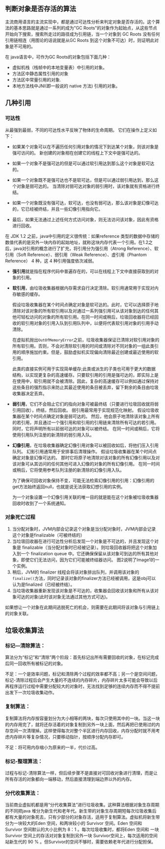 ## 判断对象是否存活的算法

主流商用语言的主流实现中，都是通过可达性分析来判定对象是否存活的。这个算法的基本思路就是通过一系列的成为"GC Roots"的对象作为起始点，从这些节点开始向下搜索，搜索所走过的路径成为引用链，当一个对象到 GC Roots 没有任何引用链相连（用图论的话说就是从GC Roots 到这个对象不可达）时，则证明此对象是不可用的。

在 java语言中，可作为GC Roots的对象包括下面几种：

- 虚拟机栈（栈帧中的本地变量表）中引用的对象。
- 方法区中静态属性引用的对象
- 方法区中常量引用的对象.
- 本地方法栈中JNI(即一般说的 native 方法) 引用的对象。



## 几种引用

### 可达性

从最强到最弱，不同的可达性水平反映了物体的生命周期。 它们在操作上定义如下：

- 如果某个对象可以在不遍历任何引用对象的情况下到达某个对象，则该对象是强可访问的。 新创建的对象相在创建它的线程上下文中是强可达的。

- 如果一个对象不是强可达的但是可以通过软引用达到那么这个对象是软可达的。
- 如果一个对象既不是强可达也不是软可达，但是可以通过弱引用达到，那么这个对象是弱可达的。 当清除对弱可达对象的弱引用时，该对象就有资格进行终结。
- 如果一个对象既没有强可达，软可达，也没有弱可达，那么该对象是幻像可达的，它已经被终结，并且一些幻像引用指向它。
- 最后，如果无法通过上述任何方式访问对象，则无法访问该对象，因此有资格进行回收。

在 JDK 1.2 之前，java中引用的定义很传统：如果reference 类型的数据中存储的数值代表的是另外一块内存的起始地址，就称这块内存代表一个引用。在1.2之后，java对引用的概念进行了扩充，将引用分为强引用（Atrong Reference）、软引用（Soft Reference）、弱引用（Weak Reference）、虚引用（Phantom Reference） 4 种，这 4 种引用强度依次减弱。

- **强引用**就是指在程序代码中普遍存在的，可以在线程上下文中直接获取到的对象的引用。

- **软引用**，由垃圾收集器根据内存需求自行决定清除。软引用通常用于实现对内存敏感的缓存。

  假设垃圾收集器在某个时间点确定对象是软可达的。此时，它可以选择原子地清除对该对象的所有软引用以及对通过一系列强引用可从该对象到达的任何其他可轻松访问的对象的所有软引用。在同一时间或稍后，垃圾回收器将已经回收的软引用对象的引用入队到引用队列中，以便将代表软引用对象的引用手动清除。

  在虚拟机抛出`OutOfMemoryError`之前，垃圾收集器保证已清除对软引用对象的所有软引用。否则，不会对清除软引用的时间或清除对不同对象的一组此类引用的顺序施加约束。但是，鼓励虚拟机实现偏向清除最近创建或最近使用的软引用。

  此类的直接实例可用于实现简单缓存;此类或派生的子类也可用于更大的数据结构，以实现更复杂的高速缓存。只要软引用的引用是强可达的，即实际上是在使用中，软引用就不会被清除。因此，复杂的高速缓存可以例如通过保持对这些条目的强烈指示来防止其最近使用的条目被丢弃，留下剩余的条目由垃圾收集器决定丢弃。

* **弱引用**，它们不会阻止它们的指向对象可被最终结（只要进行垃圾回收就将弱引用回收），终结，然后回收。 弱引用最常用于实现规范化映射。
  假设垃圾收集器在某个时间点确定对象是弱可达的。 然后，他会原子地清除该对象上所有的若引用，并且通过一个强引用和软引用的引用链来清除所有可达的若引用。 同时，它将声明所有以前弱可达的对象可以被终结。 在同一时间或稍后，它将使用引用队列注册的新清除的弱引用入队。

* **幻像引用**，在垃圾收集器确定幻像引用对象可以被回收如后，将他们压入引用队列。 幻影引用通常用于安排事后清理操作。
  假设垃圾收集器在某个时间点确定对象是幻像可达的。 那时它将原子地清除对该对象的所有幻像引用以及对该对象可从其访问的任何其他可进入幻像的对象的所有幻像引用。 在同一时间或稍后，它将使用参考队列注册的新清除的幻像引用入队。

  为了确保可回收对象保持不变，可能无法检索幻像引用的引用：幻像引用的get方法始终返回null，也就是说无法获取幻想引用的实例。

  为一个对象设置一个幻像引用关联的唯一目的就是能在这个对象被垃圾收集器回收时收到了一个系统通知。

### 对象死亡过程

1. 当分配对象时，JVM内部会记录这个对象是当分配对象时，JVM内部会记录这个对象是finalizable（可被终结的）
2. 当垃圾回收器在进行可达性分析后发现一个对象是不可达的，并且发现这个对象是 finalizable（当分配对象时已经被记录）。则垃圾回收器将把这个对象加入到一个 finalization queue 中。它还确保保留从该对象可到达的所有其他对象，即使它们无法访问，因为它们可能被终结器访问。 图2说明了Image1的一个实例。
3. 稍后，JVM的 finalizer 线程会将该对象排出队列，并调用该对象的 `finalize()`方法，同时记录该对象的finalizer方法已经被调用，这是obj可以认为是finalized（已经被终结）。
4. 当垃圾收集器重新发现该对象是不可达的，收集器会回收该对象和所有从该对象可达的对象(此时该对象无法通过其他方式可达)。

如果想让一个对象在此期间逃脱死亡的机会，则需要在此期间将该对象与引用链上的对象关联。

## 垃圾收集算法

### 标记—清除算法：

算法分为“标记”和“清除”两个阶段：首先标记出所有需要回收的对象，在标记完成后同一回收所有被标记的对象。

不足：一个是效率问题，标记和清除两个过程的效率都不高；另一个是空间问题，标记-清除过程后会产生大量的不连续的内存碎片，内存碎片太多可能会导致以后再程序运行过程中需要分配较大的对象时，无法找到足够的连续内存而不得不提前出发下一次垃圾收集动作。

### 复制算法：

复制算法将内存按容量划分为大小相等的两块，每次只使用其中的一块。当这一块的内存用完了，就将还存活着的对象复制到另外一块上面，然后再把已使用过的内存空间一次清理掉。这样使得每次对整个半区进行内存回收，内存分配时就不用考虑内存碎片等复杂情况，只要移动指针，按顺序分配内存即可。

不足：将可用内存缩小为原来的一半，代价过高。

### 标记-整理算法：

过程与标记-清除算法一样，但后续步骤不是直接对可回收对象进行清理，而是让所有存活的对象都向一端移动，然后直接清理到端边界以外的内存。

### 分代收集算法：

当前商业虚拟机都是用“分代收集算法”进行垃圾收集。这种算法根据对象生存周期的不同把java 堆分为新生代和老年代。新生带的对象生存周期短每次垃圾收集后都有大量的对象死去，只有少部分的对象存活，适用于复制算法。虚拟机将新生带分为一块较大的Eden 空间，和两块较小的 Survivor 空间。Eden 空间和 Survivor 空间默认的大小比例为 8：1 。每次垃圾收集时，都将Eden 空间和 一块 Survivor 空间上的存活对对象复制到另外一块 Survivor空间上，每次适用的空间站新生代的 90 % 。但Survivor的空间不够时，需要依赖老年代进行分配担保。



